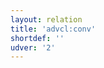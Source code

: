 ```yaml
---
layout: relation
title: 'advcl:conv'
shortdef: ''
udver: '2'
---
```

<!-- Interlanguage links updated Út zář 29 20:43:07 CEST 2020 -->
